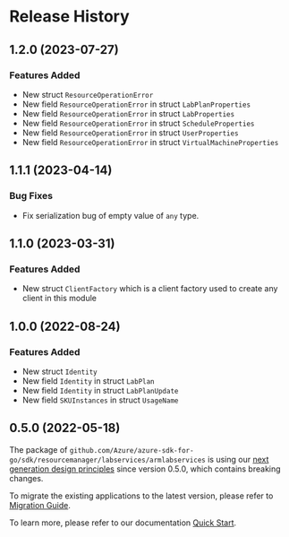 # Release History

## 1.2.0 (2023-07-27)
### Features Added

- New struct `ResourceOperationError`
- New field `ResourceOperationError` in struct `LabPlanProperties`
- New field `ResourceOperationError` in struct `LabProperties`
- New field `ResourceOperationError` in struct `ScheduleProperties`
- New field `ResourceOperationError` in struct `UserProperties`
- New field `ResourceOperationError` in struct `VirtualMachineProperties`


## 1.1.1 (2023-04-14)
### Bug Fixes

- Fix serialization bug of empty value of `any` type.


## 1.1.0 (2023-03-31)
### Features Added

- New struct `ClientFactory` which is a client factory used to create any client in this module


## 1.0.0 (2022-08-24)
### Features Added

- New struct `Identity`
- New field `Identity` in struct `LabPlan`
- New field `Identity` in struct `LabPlanUpdate`
- New field `SKUInstances` in struct `UsageName`


## 0.5.0 (2022-05-18)

The package of `github.com/Azure/azure-sdk-for-go/sdk/resourcemanager/labservices/armlabservices` is using our [next generation design principles](https://azure.github.io/azure-sdk/general_introduction.html) since version 0.5.0, which contains breaking changes.

To migrate the existing applications to the latest version, please refer to [Migration Guide](https://aka.ms/azsdk/go/mgmt/migration).

To learn more, please refer to our documentation [Quick Start](https://aka.ms/azsdk/go/mgmt).
